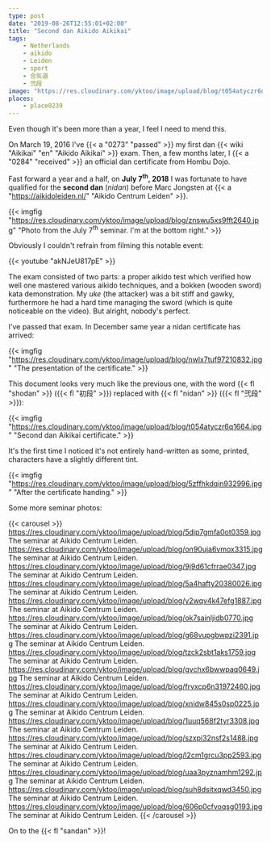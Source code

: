 ```yaml
---
type: post
date: "2019-08-26T12:55:01+02:00"
title: "Second dan Aikido Aikikai"
tags:
    - Netherlands
    - aikido
    - Leiden
    - sport
    - 合気道
    - 弐段
image: "https://res.cloudinary.com/yktoo/image/upload/blog/t054atyczr6q1664.jpg"
places:
    - place0239
---
```


Even though it's been more than a year, I feel I need to mend this.

On March 19, 2016 I've {{< a "0273" "passed" >}} my first dan {{< wiki "Aikikai" "en" "Aikido Aikikai" >}} exam. Then, a few months later, I {{< a "0284" "received" >}} an official dan certificate from Hombu Dojo.

<!--more-->

Fast forward a year and a half, on **July 7<sup>th</sup>, 2018** I was fortunate to have qualified for the **second dan** (*nidan*) before Marc Jongsten at {{< a "https://aikidoleiden.nl/" "Aikido Centrum Leiden" >}}.

{{< imgfig "https://res.cloudinary.com/yktoo/image/upload/blog/znswu5xs9fft2640.jpg" "Photo from the July 7<sup>th</sup> seminar. I'm at the bottom right." >}}

Obviously I couldn't refrain from filming this notable event:

{{< youtube "akNJeU817pE" >}}

The exam consisted of two parts: a proper aikido test which verified how well one mastered various aikido techniques, and a bokken (wooden sword) kata demonstration. My *uke* (the attacker) was a bit stiff and gawky, furthermore he had a hard time managing the sword (which is quite noticeable on the video). But alright, nobody's perfect.

I've passed that exam. In December same year a nidan certificate has arrived:

{{< imgfig "https://res.cloudinary.com/yktoo/image/upload/blog/nwlx7tuf97210832.jpg" "The presentation of the certificate." >}}

This document looks very much like the previous one, with the word {{< fl "shodan" >}} ({{< fl "初段" >}}) replaced with {{< fl "nidan" >}} ({{< fl "弐段" >}}):

{{< imgfig "https://res.cloudinary.com/yktoo/image/upload/blog/t054atyczr6q1664.jpg" "Second dan Aikikai certificate." >}}

It's the first time I noticed it's not entirely hand-written as some, printed, characters have a slightly different tint.

{{< imgfig "https://res.cloudinary.com/yktoo/image/upload/blog/5zffhkdqin932996.jpg" "After the certificate handing." >}}

Some more seminar photos:

{{< carousel >}}
    https://res.cloudinary.com/yktoo/image/upload/blog/5djp7gmfa0ot0359.jpg The seminar at Aikido Centrum Leiden.
    https://res.cloudinary.com/yktoo/image/upload/blog/on90uja6vmox3315.jpg The seminar at Aikido Centrum Leiden.
    https://res.cloudinary.com/yktoo/image/upload/blog/9j9d61cfrrae0347.jpg The seminar at Aikido Centrum Leiden.
    https://res.cloudinary.com/yktoo/image/upload/blog/5a4hafty20380026.jpg The seminar at Aikido Centrum Leiden.
    https://res.cloudinary.com/yktoo/image/upload/blog/y2wqv4k47efg1887.jpg The seminar at Aikido Centrum Leiden.
    https://res.cloudinary.com/yktoo/image/upload/blog/ok7sainljidb0770.jpg The seminar at Aikido Centrum Leiden.
    https://res.cloudinary.com/yktoo/image/upload/blog/g68vupgbwpzi2391.jpg The seminar at Aikido Centrum Leiden.
    https://res.cloudinary.com/yktoo/image/upload/blog/tzck2sbt1aks1759.jpg The seminar at Aikido Centrum Leiden.
    https://res.cloudinary.com/yktoo/image/upload/blog/gvchx6bwwpaq0649.jpg The seminar at Aikido Centrum Leiden.
    https://res.cloudinary.com/yktoo/image/upload/blog/frvxcp6n31972460.jpg The seminar at Aikido Centrum Leiden.
    https://res.cloudinary.com/yktoo/image/upload/blog/xnidw845s0sp0225.jpg The seminar at Aikido Centrum Leiden.
    https://res.cloudinary.com/yktoo/image/upload/blog/1uuq568f2tyr3308.jpg The seminar at Aikido Centrum Leiden.
    https://res.cloudinary.com/yktoo/image/upload/blog/szxpi32nsf2s1488.jpg The seminar at Aikido Centrum Leiden.
    https://res.cloudinary.com/yktoo/image/upload/blog/l2cm1grcu3pp2593.jpg The seminar at Aikido Centrum Leiden.
    https://res.cloudinary.com/yktoo/image/upload/blog/uaa3pyznamhm1292.jpg The seminar at Aikido Centrum Leiden.
    https://res.cloudinary.com/yktoo/image/upload/blog/suh8dsitxqwd3450.jpg The seminar at Aikido Centrum Leiden.
    https://res.cloudinary.com/yktoo/image/upload/blog/606p0cfvoqsg0193.jpg The seminar at Aikido Centrum Leiden.
{{< /carousel >}}

On to the {{< fl "sandan" >}}!